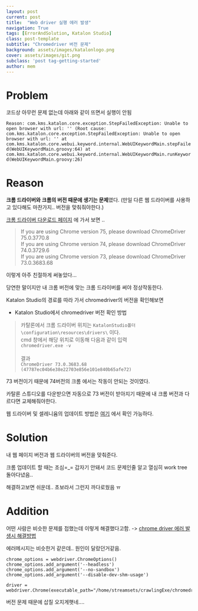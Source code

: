 ```yaml
---
layout: post
current: post
title:  "Web driver 실행 에러 발생"
navigation: True
tags: [ErrorAndSolution, Katalon Studio]
class: post-template
subtitle: "Chromedriver 버전 문제"
background: assets/images/katalonlogo.png
cover: assets/images/git.png
subclass: 'post tag-getting-started'
author: mem
---
```



# Problem

코드상 아무런 문제 없는데 아래와 같이 뜨면서 실행이 안됨

`
Reason:
com.kms.katalon.core.exception.StepFailedException: Unable to open browser with url: '' (Root cause: com.kms.katalon.core.exception.StepFailedException: Unable to open browser with url: ''
	at com.kms.katalon.core.webui.keyword.internal.WebUIKeywordMain.stepFailed(WebUIKeywordMain.groovy:64)
	at com.kms.katalon.core.webui.keyword.internal.WebUIKeywordMain.runKeyword(WebUIKeywordMain.groovy:26)
`

# Reason 

**크롬 드라이버와 크롬의 버전 때문에 생기는 문제**였다. (만일 다른 웹 드라이버를 사용하고 있다해도 마찬가지.. 버전을 맞춰줘야한다.)

[크롬 드라이버 다운로드 페이지](http://chromedriver.chromium.org/downloads) 에 가서 보면 ..

> If you are using Chrome version 75, please download ChromeDriver 75.0.3770.8 <br>
> If you are using Chrome version 74, please download ChromeDriver 74.0.3729.6 <br>
> If you are using Chrome version 73, please download ChromeDriver 73.0.3683.68 <br>

이렇게 아주 친절하게 써놓았다...

당연한 말이지만 내 크롬 버전에 맞는 크롬 드라이버를 써야 정상작동한다.

Katalon Studio의 경로를 따라 가서 chromedriver의 버전을 확인해보면 

* Katalon Studio에서 chromedriver 버전 확인 방법
> 카탈론에서 크롬 드라이버 위치는 `KatalonStudio폴더\configuration\resources\drivers\` 이다. <br> 
> cmd 창에서 해당 위치로 이동해 다음과 같이 입력 <br>
> `chromedriver.exe -v` <br><br>
> 결과 <br>
> `ChromeDriver 73.0.3683.68 (47787ec04b6e38e22703e856e101e840b65afe72)`

73 버전이기 때문에 74버전의 크롬 에서는 작동이 안되는 것이였다.

카탈론 스튜디오를 다운받으면 자동으로 73 버전이 받아지기 때문에 내 크롬 버전과 다르다면 교체해줘야한다.

웹 드라이버 및 셀레니윰의 업데이트 방법은 [여기](https://docs.katalon.com/katalon-studio/docs/update-or-replace-web-browser-drivers-and-selenium.html#how-to-replace)
에서 확인 가능하다.

# Solution

내 웹 페이지 버전과 웹 드라이버의 버전을 맞춰준다.

크롬 업데이트 할 때는 조심=_= 갑자기 안돼서 코드 문제인줄 알고 열심히 work tree 돌아다녔음..

해결하고보면 쉬운데.. 초보라서 그런지 까다로웠음 ㅠ

# Addition
어떤 사람은 비슷한 문제를 접했는데 이렇게 해결했다고함. -> [chrome driver 에러 발생시 해결방법](https://league-cat.tistory.com/278)

에러메시지는 비슷한거 같은데.. 원인이 달랐던거같음.

```
chrome_options = webdriver.ChromeOptions()
chrome_options.add_argument('--headless')
chrome_options.add_argument('--no-sandbox')
chrome_options.add_argument('--disable-dev-shm-usage')

driver = webdriver.Chrome(executable_path="/home/streamsets/crawlingExe/chromedriver",chrome_options=chrome_options)
```



버전 문제 때문에 삽질 오지게햇네....


